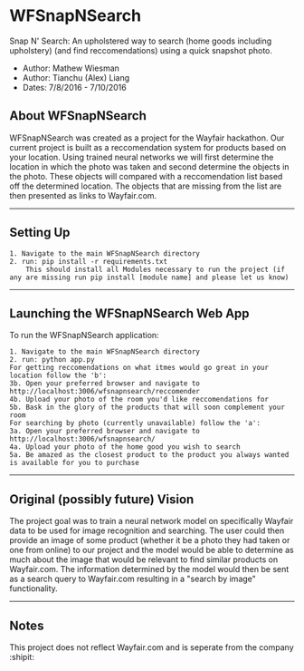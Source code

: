 # WFSnapNSearch
Snap N' Search: An upholstered way to search (home goods including upholstery) (and find reccomendations) using a quick snapshot photo.

+ Author: Mathew Wiesman
+ Author: Tianchu (Alex) Liang
+ Dates: 7/8/2016 - 7/10/2016

## About WFSnapNSearch

WFSnapNSearch was created as a project for the Wayfair hackathon. Our current project is built as a reccomendation system for products based on your location. Using trained neural networks we will first determine the location in which the photo was taken and second determine the objects in the photo. These objects will compared with a reccomendation list based off the determined location. The objects that are missing from the list are then presented as links to Wayfair.com.

--------------------
Setting Up
----------------------

```
1. Navigate to the main WFSnapNSearch directory
2. run: pip install -r requirements.txt
	This should install all Modules necessary to run the project (if any are missing run pip install [module name] and please let us know)
```

-----------------------------------
Launching the WFSnapNSearch Web App
-------------------------------------
To run the WFSnapNSearch application:
```
1. Navigate to the main WFSnapNSearch directory 
2. run: python app.py
For getting reccomendations on what itmes would go great in your location follow the 'b':
3b. Open your preferred browser and navigate to http://localhost:3006/wfsnapnsearch/reccomender
4b. Upload your photo of the room you'd like reccomendations for
5b. Bask in the glory of the products that will soon complement your room
For searching by photo (currently unavailable) follow the 'a':
3a. Open your preferred browser and navigate to http://localhost:3006/wfsnapnsearch/
4a. Upload your photo of the home good you wish to search
5a. Be amazed as the closest product to the product you always wanted is available for you to purchase 
```

----------------------------------
Original (possibly future) Vision
------------------------------------
The project goal was to train a neural network model on specifically Wayfair data to be used for image recognition and searching. The user could then provide an image of some product (whether it be a photo they had taken or one from online) to our project and the model would be able to determine as much about the image that would be relevant to find similar products on Wayfair.com. The information determined by the model would then be sent as a search query to Wayfair.com resulting in a "search by image" functionality.

----------
Notes
------------
This project does not reflect Wayfair.com and is seperate from the company
:shipit: